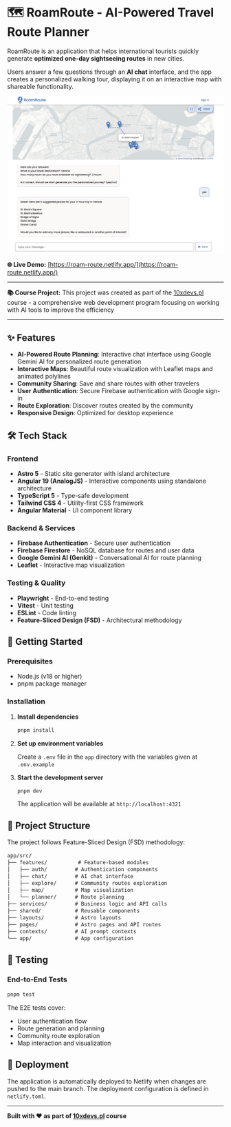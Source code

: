 # 🗺️ RoamRoute - AI-Powered Travel Route Planner

RoamRoute is an application that helps international tourists quickly generate **optimized one-day sightseeing routes** in new cities. 

Users answer a few questions through an **AI chat** interface, and the app creates a personalized walking tour, displaying it on an interactive map with shareable functionality.

![RoamRoute Application Preview](./docs/image.png)

**🌐 Live Demo:** [https://roam-route.netlify.app/](https://roam-route.netlify.app/)

---

**📚 Course Project:** This project was created as part of the [10xdevs.pl](https://www.10xdevs.pl/) course - a comprehensive web development program focusing on working with AI tools to improve the efficiency

---

## ✨ Features

- **AI-Powered Route Planning**: Interactive chat interface using Google Gemini AI for personalized route generation
- **Interactive Maps**: Beautiful route visualization with Leaflet maps and animated polylines
- **Community Sharing**: Save and share routes with other travelers
- **User Authentication**: Secure Firebase authentication with Google sign-in
- **Route Exploration**: Discover routes created by the community
- **Responsive Design**: Optimized for desktop experience

## 🛠️ Tech Stack

### Frontend
- **Astro 5** - Static site generator with island architecture
- **Angular 19 (AnalogJS)** - Interactive components using standalone architecture
- **TypeScript 5** - Type-safe development
- **Tailwind CSS 4** - Utility-first CSS framework
- **Angular Material** - UI component library

### Backend & Services
- **Firebase Authentication** - Secure user authentication
- **Firebase Firestore** - NoSQL database for routes and user data
- **Google Gemini AI (Genkit)** - Conversational AI for route planning
- **Leaflet** - Interactive map visualization

### Testing & Quality
- **Playwright** - End-to-end testing
- **Vitest** - Unit testing
- **ESLint** - Code linting
- **Feature-Sliced Design (FSD)** - Architectural methodology

## 🚀 Getting Started

### Prerequisites

- Node.js (v18 or higher)
- pnpm package manager

### Installation

1. **Install dependencies**
   ```bash
   pnpm install
   ```

2. **Set up environment variables**
   
   Create a `.env` file in the `app` directory with the variables given at `.env.example`

4. **Start the development server**
   ```bash
   pnpm dev
   ```

   The application will be available at `http://localhost:4321`

## 📁 Project Structure

The project follows Feature-Sliced Design (FSD) methodology:

```
app/src/
├── features/          # Feature-based modules
│   ├── auth/         # Authentication components
│   ├── chat/         # AI chat interface
│   ├── explore/      # Community routes exploration
│   ├── map/          # Map visualization
│   └── planner/      # Route planning
├── services/         # Business logic and API calls
├── shared/           # Reusable components
├── layouts/          # Astro layouts
├── pages/            # Astro pages and API routes
├── contexts/         # AI prompt contexts
└── app/              # App configuration
```

## 🧪 Testing

### End-to-End Tests
```bash
pnpm test
```

The E2E tests cover:
- User authentication flow
- Route generation and planning
- Community route exploration
- Map interaction and visualization

## 🚀 Deployment

The application is automatically deployed to Netlify when changes are pushed to the main branch. The deployment configuration is defined in `netlify.toml`.

---

**Built with ❤️ as part of [10xdevs.pl](https://www.10xdevs.pl/) course**
